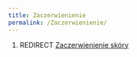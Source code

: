 ```yaml
---
title: Zaczerwienienie
permalink: /Zaczerwienienie/
---
```


1.  REDIRECT [Zaczerwienienie skóry](/Zaczerwienienie_skóry "wikilink")
